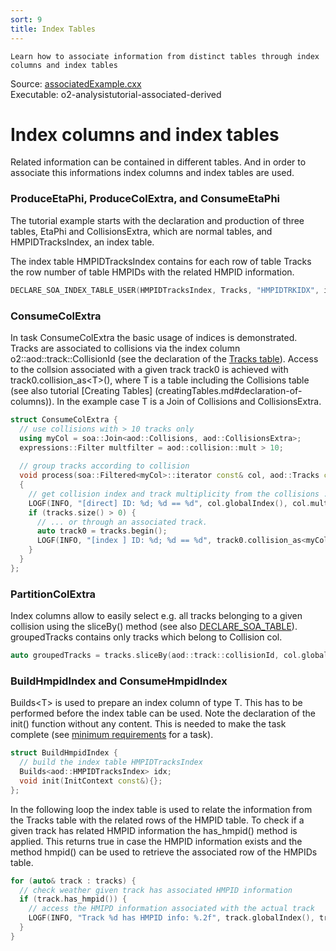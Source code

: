 ```yaml
---
sort: 9
title: Index Tables
---
```


```goal
Learn how to associate information from distinct tables through index columns and index tables
```

<div style="margin-bottom:5mm">
  Source: <a href="https://github.com/AliceO2Group/AliceO2/tree/dev/Analysis/Tutorials/src/associatedExample.cxx" target="_blank">associatedExample.cxx</a><br>
  Executable: o2-analysistutorial-associated-derived
</div>

# Index columns and index tables

Related information can be contained in different tables. And in order to associate this informations index columns and index tables are used.

<a name="ProduceEtaPhi"></a>
### ProduceEtaPhi, ProduceColExtra, and ConsumeEtaPhi

The tutorial example starts with the declaration and production of three tables, EtaPhi and CollisionsExtra, which are normal tables, and HMPIDTracksIndex, an index table.

The index table HMPIDTracksIndex contains for each row of table Tracks the row number of table HMPIDs with the related HMPID information.


```cpp
DECLARE_SOA_INDEX_TABLE_USER(HMPIDTracksIndex, Tracks, "HMPIDTRKIDX", indices::TrackId, indices::HMPIDId);
```

<a name="consumecolextra"></a>
### ConsumeColExtra

In task ConsumeColExtra the basic usage of indices is demonstrated. Tracks are
associated to collisions via the index column o2::aod::track::CollisionId (see
the declaration of the [Tracks table](../datamodel/ao2dTables.md#AO2D)). Access
to the collsion associated with a given track track0 is achieved with
track0.collision_as&lt;T&gt;(), where T is a table including the Collisions
table (see also tutorial [Creating Tables]
(creatingTables.md#declaration-of-columns)). In the example case T is a Join of
Collisions and CollisionsExtra.

```cpp
struct ConsumeColExtra {
  // use collisions with > 10 tracks only
  using myCol = soa::Join<aod::Collisions, aod::CollisionsExtra>;
  expressions::Filter multfilter = aod::collision::mult > 10;
  
  // group tracks according to collision
  void process(soa::Filtered<myCol>::iterator const& col, aod::Tracks const& tracks)
  {
    // get collision index and track multiplicity from the collisions ...
    LOGF(INFO, "[direct] ID: %d; %d == %d", col.globalIndex(), col.mult(), tracks.size());
    if (tracks.size() > 0) {
      // ... or through an associated track.
      auto track0 = tracks.begin();
      LOGF(INFO, "[index ] ID: %d; %d == %d", track0.collision_as<myCol>().globalIndex(), track0.collision_as<myCol>().mult(), tracks.size());
    }
  }
};
```

<a name="partitioncolextra"></a>
### PartitionColExtra

Index columns allow to easily select e.g. all tracks belonging to a given collision using the sliceBy() method (see also [DECLARE_SOA_TABLE](creatingTables.md#declareTables)). groupedTracks contains only tracks which belong to Collision col.

```cpp
auto groupedTracks = tracks.sliceBy(aod::track::collisionId, col.globalIndex());
```

<a name="hmpidtask"></a>
### BuildHmpidIndex and ConsumeHmpidIndex

Builds&lt;T&gt; is used to prepare an index column of type T. This has to be performed
before the index table can be used. Note the declaration of the init() function
without any content. This is needed to make the task complete
(see [minimum requirements](analysistask.md#tasks-workflows-data-analysis)
for a task).

```cpp
struct BuildHmpidIndex {
  // build the index table HMPIDTracksIndex
  Builds<aod::HMPIDTracksIndex> idx;
  void init(InitContext const&){};
};
```

In the following loop the index table is used to relate the information from the Tracks table with the related rows of the HMPID table. To check if a given track has related HMPID information the has_hmpid() method is applied. This returns true in case the HMPID information exists and the method hmpid() can be used to retrieve the associated row of the HMPIDs table.

```cpp
for (auto& track : tracks) {
  // check weather given track has associated HMPID information
  if (track.has_hmpid()) {
    // access the HMIPD information associated with the actual track
    LOGF(INFO, "Track %d has HMPID info: %.2f", track.globalIndex(), track.hmpid().hmpidSignal());
  }
}
```



